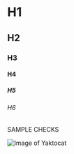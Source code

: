 # H1
## H2
### H3
#### H4
##### H5
###### H6
SAMPLE CHECKS

![Image of Yaktocat](https://octodex.github.com/images/yaktocat.png)
